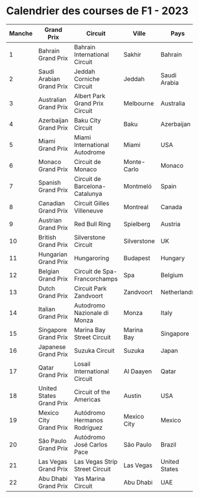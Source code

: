 # Calendrier des courses de F1 - 2023

| Manche | Grand Prix | Circuit | Ville | Pays | Date | Heure |
|--------|------------|---------|------|------|------|-------|
| 1 | Bahrain Grand Prix | Bahrain International Circuit | Sakhir | Bahrain | 2023-03-05 | 15:00:00Z |
| 2 | Saudi Arabian Grand Prix | Jeddah Corniche Circuit | Jeddah | Saudi Arabia | 2023-03-19 | 17:00:00Z |
| 3 | Australian Grand Prix | Albert Park Grand Prix Circuit | Melbourne | Australia | 2023-04-02 | 05:00:00Z |
| 4 | Azerbaijan Grand Prix | Baku City Circuit | Baku | Azerbaijan | 2023-04-30 | 11:00:00Z |
| 5 | Miami Grand Prix | Miami International Autodrome | Miami | USA | 2023-05-07 | 19:30:00Z |
| 6 | Monaco Grand Prix | Circuit de Monaco | Monte-Carlo | Monaco | 2023-05-28 | 13:00:00Z |
| 7 | Spanish Grand Prix | Circuit de Barcelona-Catalunya | Montmeló | Spain | 2023-06-04 | 13:00:00Z |
| 8 | Canadian Grand Prix | Circuit Gilles Villeneuve | Montreal | Canada | 2023-06-18 | 18:00:00Z |
| 9 | Austrian Grand Prix | Red Bull Ring | Spielberg | Austria | 2023-07-02 | 13:00:00Z |
| 10 | British Grand Prix | Silverstone Circuit | Silverstone | UK | 2023-07-09 | 14:00:00Z |
| 11 | Hungarian Grand Prix | Hungaroring | Budapest | Hungary | 2023-07-23 | 13:00:00Z |
| 12 | Belgian Grand Prix | Circuit de Spa-Francorchamps | Spa | Belgium | 2023-07-30 | 13:00:00Z |
| 13 | Dutch Grand Prix | Circuit Park Zandvoort | Zandvoort | Netherlands | 2023-08-27 | 13:00:00Z |
| 14 | Italian Grand Prix | Autodromo Nazionale di Monza | Monza | Italy | 2023-09-03 | 13:00:00Z |
| 15 | Singapore Grand Prix | Marina Bay Street Circuit | Marina Bay | Singapore | 2023-09-17 | 12:00:00Z |
| 16 | Japanese Grand Prix | Suzuka Circuit | Suzuka | Japan | 2023-09-24 | 05:00:00Z |
| 17 | Qatar Grand Prix | Losail International Circuit | Al Daayen | Qatar | 2023-10-08 | 17:00:00Z |
| 18 | United States Grand Prix | Circuit of the Americas | Austin | USA | 2023-10-22 | 19:00:00Z |
| 19 | Mexico City Grand Prix | Autódromo Hermanos Rodríguez | Mexico City | Mexico | 2023-10-29 | 20:00:00Z |
| 20 | São Paulo Grand Prix | Autódromo José Carlos Pace | São Paulo | Brazil | 2023-11-05 | 17:00:00Z |
| 21 | Las Vegas Grand Prix | Las Vegas Strip Street Circuit | Las Vegas | United States | 2023-11-19 | 06:00:00Z |
| 22 | Abu Dhabi Grand Prix | Yas Marina Circuit | Abu Dhabi | UAE | 2023-11-26 | 13:00:00Z |
